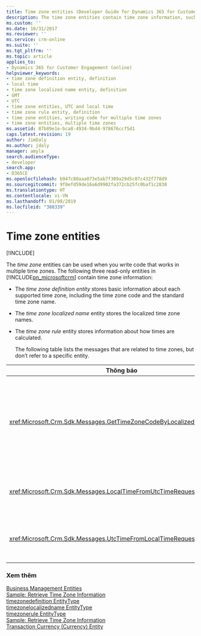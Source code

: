 ```yaml
---
title: Time zone entities (Developer Guide for Dynamics 365 for Customer Engagement) | MicrosoftDocs
description: The time zone entities contain time zone information, such as supported time zone, time zone code, localized time zone, storing information on how times are calculated.
ms.custom: ''
ms.date: 10/31/2017
ms.reviewer: ''
ms.service: crm-online
ms.suite: ''
ms.tgt_pltfrm: ''
ms.topic: article
applies_to:
- Dynamics 365 for Customer Engagement (online)
helpviewer_keywords:
- time zone definition entity, definition
- local time
- time zone localized name entity, definition
- GMT
- UTC
- time zone entities, UTC and local time
- time zone rule entity, definition
- time zone entities, writing code for multiple time zones
- time zone entities, multiple time zones
ms.assetid: 87b89e1e-bca8-4934-9bd4-978676ccf5d1
caps.latest.revision: 19
author: JimDaly
ms.author: jdaly
manager: amyla
search.audienceType:
- developer
search.app:
- D365CE
ms.openlocfilehash: b947c80aaa073e5ab7f309a29d5c07c432f778d9
ms.sourcegitcommit: 9f0efd59de16a6d9902fa372cb25fc0baf1c2838
ms.translationtype: HT
ms.contentlocale: vi-VN
ms.lasthandoff: 01/08/2019
ms.locfileid: "388339"
---
```

# <a name="time-zone-entities"></a>Time zone entities

[!INCLUDE[](../includes/cc_applies_to_update_9_0_0.md)]

The *time zone* entities can be used when you write code that works in multiple time zones. The following three read-only entities in [!INCLUDE[pn_microsoftcrm](../includes/pn-microsoftcrm.md)] contain time zone information:  
  
- The *time zone definition entity* stores basic information about each supported time zone, including the time zone code and the standard time zone name.  
  
- The *time zone localized name* entity stores the localized time zone names.  
  
- The *time zone rule* entity stores information about how times are calculated.  
  
  The following table lists the messages that are related to time zones, but don’t refer to a specific entity.  
  
|Thông báo|Mô tả|  
|-------------|-----------------|  
|<xref:Microsoft.Crm.Sdk.Messages.GetTimeZoneCodeByLocalizedNameRequest>|Retrieves all the time zone definitions for the specified locale, returning only the display name attribute.|  
|<xref:Microsoft.Crm.Sdk.Messages.LocalTimeFromUtcTimeRequest>|Retrieves the local time for the specified UTC time.|  
|<xref:Microsoft.Crm.Sdk.Messages.UtcTimeFromLocalTimeRequest>|Retrieves the UTC time for the specified local time.|  
  
### <a name="see-also"></a>Xem thêm  
 [Business Management Entities](business-management-entities.md)   
 [Sample: Retrieve Time Zone Information](sample-retrieve-time-zone-information.md)   
 [timezonedefinition EntityType](entities/timezonedefinition.md)   
 [timezonelocalizedname EntityType](entities/timezonelocalizedname.md)   
 [timezonerule EntityType](entities/timezonerule.md)   
 [Sample: Retrieve Time Zone Information](sample-retrieve-time-zone-information.md)   
 [Transaction Currency (Currency) Entity](transaction-currency-currency-entity.md)

